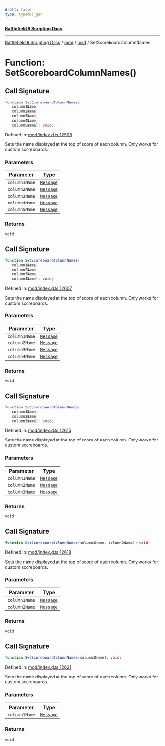 ```yaml
---
draft: false
type: typedoc_gen
---
```


[**Battlefield 6 Scripting Docs**](../../../_index.md)

***

[Battlefield 6 Scripting Docs](../../../_index.md) / [mod](../../_index.md) / [mod](../_index.md) / SetScoreboardColumnNames

# Function: SetScoreboardColumnNames()

## Call Signature

```ts
function SetScoreboardColumnNames(
   column1Name, 
   column2Name, 
   column3Name, 
   column4Name, 
   column5Name): void;
```

Defined in: [mod/index.d.ts:12598](https://github.com/battlefield-portal-community/portal-docs/blob/6d87e21c5922a3efb03c634dbe98e5fe6e797672/generators/santiago/mod/index.d.ts#L12598)

Sets the name displayed at the top of score of each column. Only works for custom scoreboards.

### Parameters

| Parameter | Type |
| ------ | ------ |
| `column1Name` | [`Message`](../Message/_index.md) |
| `column2Name` | [`Message`](../Message/_index.md) |
| `column3Name` | [`Message`](../Message/_index.md) |
| `column4Name` | [`Message`](../Message/_index.md) |
| `column5Name` | [`Message`](../Message/_index.md) |

### Returns

`void`

## Call Signature

```ts
function SetScoreboardColumnNames(
   column1Name, 
   column2Name, 
   column3Name, 
   column4Name): void;
```

Defined in: [mod/index.d.ts:12607](https://github.com/battlefield-portal-community/portal-docs/blob/6d87e21c5922a3efb03c634dbe98e5fe6e797672/generators/santiago/mod/index.d.ts#L12607)

Sets the name displayed at the top of score of each column. Only works for custom scoreboards.

### Parameters

| Parameter | Type |
| ------ | ------ |
| `column1Name` | [`Message`](../Message/_index.md) |
| `column2Name` | [`Message`](../Message/_index.md) |
| `column3Name` | [`Message`](../Message/_index.md) |
| `column4Name` | [`Message`](../Message/_index.md) |

### Returns

`void`

## Call Signature

```ts
function SetScoreboardColumnNames(
   column1Name, 
   column2Name, 
   column3Name): void;
```

Defined in: [mod/index.d.ts:12615](https://github.com/battlefield-portal-community/portal-docs/blob/6d87e21c5922a3efb03c634dbe98e5fe6e797672/generators/santiago/mod/index.d.ts#L12615)

Sets the name displayed at the top of score of each column. Only works for custom scoreboards.

### Parameters

| Parameter | Type |
| ------ | ------ |
| `column1Name` | [`Message`](../Message/_index.md) |
| `column2Name` | [`Message`](../Message/_index.md) |
| `column3Name` | [`Message`](../Message/_index.md) |

### Returns

`void`

## Call Signature

```ts
function SetScoreboardColumnNames(column1Name, column2Name): void;
```

Defined in: [mod/index.d.ts:12618](https://github.com/battlefield-portal-community/portal-docs/blob/6d87e21c5922a3efb03c634dbe98e5fe6e797672/generators/santiago/mod/index.d.ts#L12618)

Sets the name displayed at the top of score of each column. Only works for custom scoreboards.

### Parameters

| Parameter | Type |
| ------ | ------ |
| `column1Name` | [`Message`](../Message/_index.md) |
| `column2Name` | [`Message`](../Message/_index.md) |

### Returns

`void`

## Call Signature

```ts
function SetScoreboardColumnNames(column1Name): void;
```

Defined in: [mod/index.d.ts:12621](https://github.com/battlefield-portal-community/portal-docs/blob/6d87e21c5922a3efb03c634dbe98e5fe6e797672/generators/santiago/mod/index.d.ts#L12621)

Sets the name displayed at the top of score of each column. Only works for custom scoreboards.

### Parameters

| Parameter | Type |
| ------ | ------ |
| `column1Name` | [`Message`](../Message/_index.md) |

### Returns

`void`
